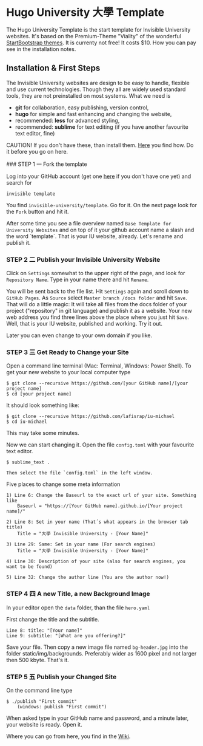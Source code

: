 # Hugo University 大學 Template

The Hugo University Template is the start template for Invisible University websites. It's based on the Premium-Theme "Viality" of the wonderful [StartBootstrap themes](//https://wrapbootstrap.com). It is currenty not free! It costs $10. How you can pay see in the installation notes.


## Installation & First Steps

The Invisible University websites are design to be easy to handle, flexible and use current technologies. Though they all are widely used standard tools, they are not preinstalled on most systems. What we need is

- **git** for collaboration, easy publishing, version control,
- **hugo** for simple and fast enhancing and changing the website,
- recommended: **less** for advanced styling,
- recommended: **sublime** for text editing (if you have another favourite text editor, fine)

CAUTION! If you don't have these, than install them. [Here](https://github.com/invisible-university/template/wiki/Installation-of-Required-Programs-%E5%AE%89%E8%A3%9D) you find how. Do it before you go on here.

<a id="step1">### STEP 1 一 Fork the template

Log into your GitHub account (get one [here](https://github.com) if you don't have one yet) and search for

	invisible template

You find `invisible-university/template`. Go for it. On the next page look for the `Fork` button and hit it.

After some time you see a file overview named `Base Template for University Websites` and on top of it your github account name a slash and the word ´template`.
That is your IU website, already. Let's rename and publish it.

### STEP 2 二 Publish your Invisible University Website

Click on `Settings` somewhat to the upper right of the page, and look for `Repository Name`. Type in your name there and hit `Rename`.


You will be sent back to the file list.
Hit `Settings` again and scroll down to `GitHub Pages`.
As `Source` select `Master branch /docs folder` and hit `Save`.
That will do a little magic: It will take all files from the docs folder of your project ("repository" in git language) and publish it as a website. Your new web address you find three lines above the place where you just hit `Save`. Well, that is your IU website, published and working. Try it out.


Later you can even change to your own domain if you like.


### STEP 3 三 Get Ready to Change your Site

Open a command line terminal (Mac: Terminal, Windows: Power Shell). To get your new website to your local computer type

	$ git clone --recursive https://github.com/[your GitHub name]/[your project name]    
	$ cd [your project name]

It should look something like:

	$ git clone --recursive https://github.com/lafisrap/iu-michael
	$ cd iu-michael

This may take some minutes.


Now we can start changing it. Open the file `config.toml` with your favourite text editor.

	$ sublime_text .

	Then select the file `config.toml` in the left window.

Five places to change some meta information

	1) Line 6: Change the Baseurl to the exact url of your site. Something like
		Baseurl = "https://[Your GitHub name].github.io/[Your project name]/"

	2) Line 8: Set in your name (That´s what appears in the browser tab title)
		Title = "大學 Invisible University - [Your Name]"

	3) Line 29: Same: Set in your name (For search engines)
		Title = "大學 Invisible University - [Your Name]"

	4) Line 30: Description of your site (also for search engines, you want to be found)

	5) Line 32: Change the author line (You are the author now!)

### STEP 4 四 A new Title, a new Background Image

In your editor open the `data` folder, than the file `hero.yaml`

First change the title and the subtitle.

	Line 8: title: "[Your name]"
	Line 9: subtitle: "[What are you offering?]"

Save your file. 
Then copy a new image file named `bg-header.jpg` into the folder static/img/backgrounds.
Preferably wider as 1600 pixel and not larger then 500 kbyte.
That's it.

### STEP 5 五 Publish your Changed Site

On the command line type

	$ ./publish "First commit"
		(windows: publish "First commit")

When asked type in your GitHub name and password, and a minute later, your website is ready. Open it.

Where you can go from here, you find in the [Wiki](https://github.com/invisible-university/template/wiki).
